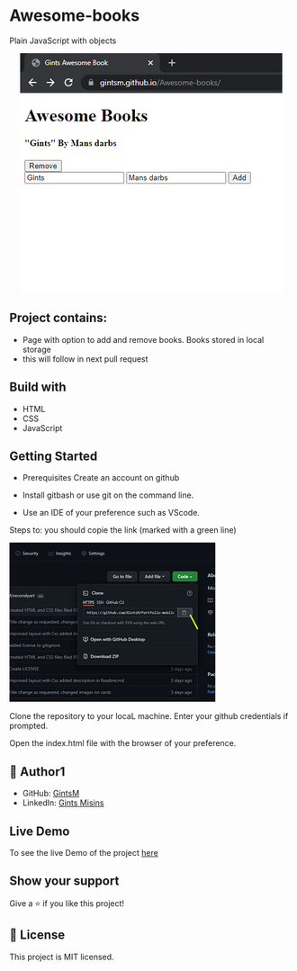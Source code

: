 # Awesome-books
Plain JavaScript with objects
    <p align="center">
     <img src="images/screen_First_day.png" alt="" />
    </p>



## Project contains:

- Page with option to add and remove books. Books stored in local storage 
- this will follow in next pull request

## Build with   
   * HTML
   * CSS
   * JavaScript


## Getting Started
* Prerequisites Create an account on github
* Install gitbash or use git on the command line.

* Use an IDE of your preference such as VScode.

Steps to: you should copie the link (marked with a green line)
    </p>
        <p>
     <img src="images/scrclone.png" alt="Form" />
    </p>

Clone the repository to your locaL machine. Enter your github credentials if prompted.

Open the index.html file with the browser of your preference.

## 👤 Author1
  * GitHub: [GintsM](https://github.com/GintsM) 
  * LinkedIn: [Gints Misins](https://www.linkedin.com/in/gints-misins-756b2321a/)


## Live Demo

To see the live Demo of the project [here](https://gintsm.github.io/Awesome-books/)

## Show your support
Give a ⭐️ if you like this project!

## 📝 License
This project is MIT licensed.
